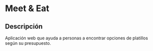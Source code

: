 # Meet & Eat

## Descripción
Aplicación web que ayuda a personas a encontrar opciones de platillos según su presupuesto.
